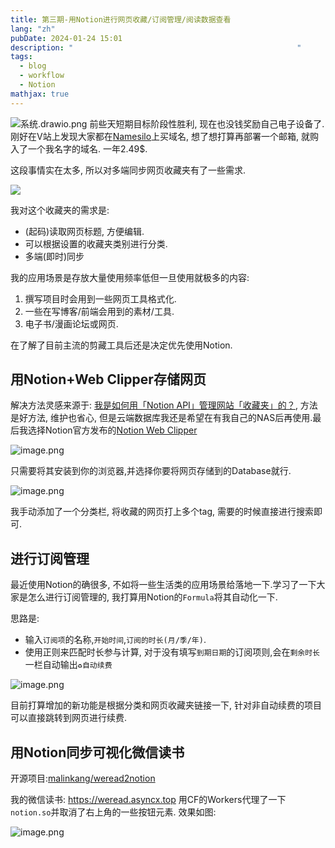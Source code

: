 ```yaml
---
title: 第三期-用Notion进行网页收藏/订阅管理/阅读数据查看
lang: "zh"
pubDate: 2024-01-24 15:01
description: "                                                  "
tags:
  - blog
  - workflow
  - Notion
mathjax: true
---
```

![系统.drawio.png](https://img.asyncx.top/images/202401241736313.png)
前些天短期目标阶段性胜利, 现在也没钱奖励自己电子设备了. 刚好在V站上发现大家都在[Namesilo](https://namesilo.com)上买域名, 想了想打算再部署一个邮箱, 就购入了一个我名字的域名. 一年2.49$.

这段事情实在太多, 所以对多端同步网页收藏夹有了一些需求. 

![](https://img.asyncx.top/images/202401301350311.png)

我对这个收藏夹的需求是:
- (起码)读取网页标题, 方便编辑.
- 可以根据设置的收藏夹类别进行分类.
- 多端(即时)同步

我的应用场景是存放大量使用频率低但一旦使用就极多的内容:
1. 撰写项目时会用到一些网页工具格式化.
2. 一些在写博客/前端会用到的素材/工具.
3. 电子书/漫画论坛或网页.

在了解了目前主流的剪藏工具后还是决定优先使用Notion.

## 用Notion+Web Clipper存储网页

解决方法灵感来源于: [我是如何用「Notion API」管理网站「收藏夹」的？](https://sspai.com/post/72090), 方法是好方法, 维护也省心, 但是云端数据库我还是希望在有我自己的NAS后再使用.最后我选择Notion官方发布的[Notion Web Clipper](https://www.notion.so/web-clipper)

![image.png](https://img.asyncx.top/images/202401301400657.png)

只需要将其安装到你的浏览器,并选择你要将网页存储到的Database就行.

![image.png](https://img.asyncx.top/images/202401301415442.png)

我手动添加了一个分类栏, 将收藏的网页打上多个tag, 需要的时候直接进行搜索即可.

## 进行订阅管理

最近使用Notion的确很多, 不如将一些生活类的应用场景给落地一下.学习了一下大家是怎么进行订阅管理的, 我打算用Notion的`Formula`将其自动化一下.

思路是:
- 输入`订阅项`的名称,`开始时间`,`订阅的时长(月/季/年)`.
- 使用正则来匹配时长参与计算, 对于没有填写`到期日期`的订阅项则,会在`剩余时长`一栏自动输出`♻️自动续费`

![image.png](https://img.asyncx.top/images/202401301433674.png)

目前打算增加的新功能是根据分类和网页收藏夹链接一下, 针对非自动续费的项目可以直接跳转到网页进行续费.

## 用Notion同步可视化微信读书

开源项目:[malinkang/weread2notion](https://github.com/malinkang/weread2notion)

我的微信读书: https://weread.asyncx.top
用CF的Workers代理了一下`notion.so`并取消了右上角的一些按钮元素.
效果如图:

![image.png](https://img.asyncx.top/images/202401241743852.png)
